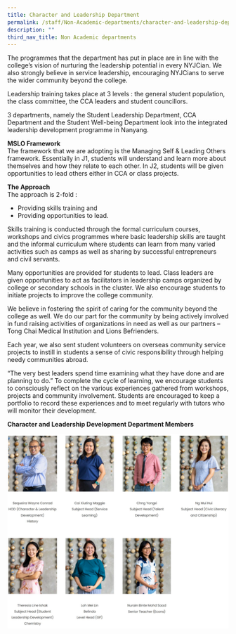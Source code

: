 ```yaml
---
title: Character and Leadership Department
permalink: /staff/Non-Academic-departments/character-and-leadership-department/
description: ""
third_nav_title: Non Academic departments
---
```

The programmes that the department has put in place are in line with the college’s vision of nurturing the leadership potential in every NYJCian. We also strongly believe in service leadership, encouraging NYJCians to serve the wider community beyond the college.

Leadership training takes place at 3 levels : the general student population, the class committee, the CCA leaders and student councillors.

3 departments, namely the Student Leadership Department, CCA Department and the Student Well-being Department look into the integrated leadership development programme in Nanyang.

**MSLO Framework**  
The framework that we are adopting is the Managing Self & Leading Others framework. Essentially in J1, students will understand and learn more about themselves and how they relate to each other. In J2, students will be given opportunities to lead others either in CCA or class projects.

**The Approach**  
The approach is 2-fold :

*   Providing skills training and
*   Providing opportunities to lead.

Skills training is conducted through the formal curriculum courses, workshops and civics programmes where basic leadership skills are taught and the informal curriculum where students can learn from many varied activities such as camps as well as sharing by successful entrepreneurs and civil servants.

Many opportunities are provided for students to lead. Class leaders are given opportunities to act as facilitators in leadership camps organized by college or secondary schools in the cluster. We also encourage students to initiate projects to improve the college community.

We believe in fostering the spirit of caring for the community beyond the college as well. We do our part for the community by being actively involved in fund raising activities of organizations in need as well as our partners – Tong Chai Medical Institution and Lions Befrienders.

Each year, we also sent student volunteers on overseas community service projects to instill in students a sense of civic responsibility through helping needy communities abroad.

“The very best leaders spend time examining what they have done and are planning to do.” To complete the cycle of learning, we encourage students to consciously reflect on the various experiences gathered from workshops, projects and community involvement. Students are encouraged to keep a portfolio to record these experiences and to meet regularly with tutors who will monitor their development.

**Character and Leadership Development Department Members**

![Character and Leadership Department](/images/CLD.jpg)
